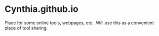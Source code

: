 # Cynthia.github.io
Place for some online tools, webpages, etc.. Will use this as a convenient place
of tool sharing.

